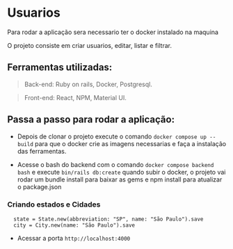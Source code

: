 # Usuarios

Para rodar a aplicação sera necessario ter o docker instalado na maquina

O projeto consiste em criar usuarios, editar, listar e filtrar. 

## Ferramentas utilizadas: 
  > Back-end:
    Ruby on rails, Docker, Postgresql.
    
   > Front-end:
    React, NPM, Material UI.

## Passa a passo para rodar a aplicação:

  - Depois de clonar o projeto execute o comando ```docker compose up --build``` para que o docker crie as imagens necessarias e faça a instalação das ferramentas.

  - Acesse o bash do backend com o comando ```docker compose backend bash``` e execute ```bin/rails db:create```
  quando subir o docker, o projeto vai rodar um bundle install para baixar as gems e npm install para atualizar o package.json
  ### Criando estados e Cidades
  ```
    state = State.new(abbreviation: "SP", name: "São Paulo").save
    city = City.new(name: "São Paulo").save 
  ```
- Acessar a porta ```http://localhost:4000```

